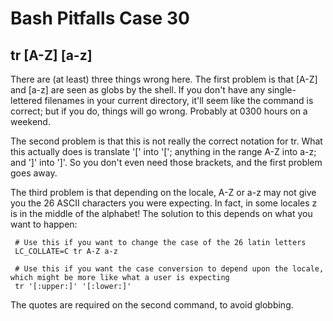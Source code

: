 # Bash Pitfalls Case 30
## tr [A-Z] [a-z]

There are (at least) three things wrong here. The first problem is that [A-Z] and [a-z] are seen as globs by the shell. If you don't have any single-lettered filenames in your current directory, it'll seem like the command is correct; but if you do, things will go wrong. Probably at 0300 hours on a weekend.

The second problem is that this is not really the correct notation for tr. What this actually does is translate '[' into '['; anything in the range A-Z into a-z; and ']' into ']'. So you don't even need those brackets, and the first problem goes away.

The third problem is that depending on the locale, A-Z or a-z may not give you the 26 ASCII characters you were expecting. In fact, in some locales z is in the middle of the alphabet! The solution to this depends on what you want to happen:

```shell
 # Use this if you want to change the case of the 26 latin letters
 LC_COLLATE=C tr A-Z a-z

 # Use this if you want the case conversion to depend upon the locale, which might be more like what a user is expecting
 tr '[:upper:]' '[:lower:]'
```

The quotes are required on the second command, to avoid globbing.
